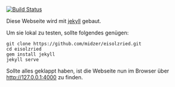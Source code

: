 [![Build Status](https://travis-ci.org/midzer/eisolzried.svg?branch=master)](https://travis-ci.org/midzer/eisolzried)

Diese Webseite wird mit [jekyll](http://jekyllrb.com) gebaut.

Um sie lokal zu testen, sollte folgendes genügen:

```
git clone https://github.com/midzer/eisolzried.git
cd eisolzried
gem install jekyll
jekyll serve
```

Sollte alles geklappt haben, ist die Webseite nun im Browser über http://127.0.0.1:4000 zu finden.

